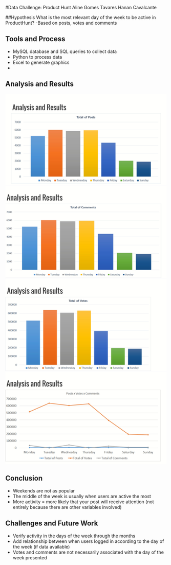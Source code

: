 #Data Challenge: Product Hunt
Aline Gomes Tavares
Hanan Cavalcante

##Hypothesis
What is the most relevant day of the week to be active in ProductHunt? 
-Based on posts, votes and comments

## Tools and Process
- MySQL database and SQL queries to collect data
- Python to process data
- Excel to generate graphics
- 
## Analysis and Results
![img](https://github.com/alaisgomes/Data-Challenge-Product-Hunt/blob/master/images/graphic-1.jpg)
![img](https://github.com/alaisgomes/Data-Challenge-Product-Hunt/blob/master/images/graphic-2.jpg)
![img](https://github.com/alaisgomes/Data-Challenge-Product-Hunt/blob/master/images/graphic-3.jpg)
![img](https://github.com/alaisgomes/Data-Challenge-Product-Hunt/blob/master/images/graphic-4.jpg)

## Conclusion
- Weekends are not as popular
- The middle of the week is usually when users are active the most
- More activity = more likely that your post will receive attention (not entirely because there are other variables involved)

## Challenges and Future Work
- Verify activity in the days of the week through the months
- Add relationship between when users logged in according to the day of the week (if data available)
- Votes and comments are not necessarily associated with the day of the week presented




